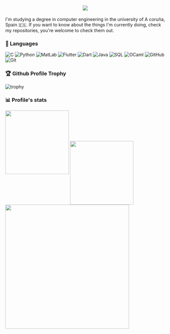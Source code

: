 <h1 align="center">
  <a href="https://git.io/typing-svg">
    <img src="https://readme-typing-svg.herokuapp.com/?lines=Hello,+There!+👋;This+is+Brais+:);Nice+to+meet+you!&size=30&color=F762EA">
  </a>
</h1>


I'm studying a degree in computer engineering in the university of A coruña, Spain 🇪🇸. If you want to know about the things I'm currently doing, check my repositories, you're welcome to check them out.

### 💬 Languages
![C](https://img.shields.io/badge/-C-000?&logo=C) 
![Python](https://img.shields.io/badge/-Python-000?&logo=Python)
![MatLab](https://img.shields.io/badge/-MatLab-02569B?logo=Octave&logoColor=white&style=flat&color=black)
![Flutter](https://img.shields.io/badge/-Flutter-02569B?logo=Flutter&logoColor=white&style=flat&color=black)
![Dart](https://img.shields.io/badge/-Dart-0175C2?&logo=Dart&logoColor=white&color=black)
![Java](https://img.shields.io/badge/-Java-000?&logo=CoffeeScript&logoColor=007396)
![SQL](https://img.shields.io/badge/-SQL-000?&logo=MySQL)
![OCaml](https://img.shields.io/badge/-OCaml-000?&logo=OCaml)
![GitHub](https://img.shields.io/badge/-GitHub-181717?style=flat&logo=github&color=black)
![Git](https://img.shields.io/badge/-Git-black?style=flat&logo=git&color=black)


### 🏆 Github Profile Trophy

![trophy](https://github-profile-trophy.vercel.app/?username=braisf03&theme=dracula&row=1&column=7)


### 📊 Profile's stats

<img height="200px" src="https://github-readme-stats.vercel.app/api?username=braisf03&show_icons=true&include_all_commits=true&count_private=true&line_height=21&theme=dracula" /> <!-- wi*quL3fcV -->
<img height=200 align="center" src="https://github-readme-stats.vercel.app/api/top-langs/?username=braisf03&theme=dracula&icon_color=61dafb&bg_color=20232a&langs_count=10&layout=compact&border_color=61dafb&size_weight=0.5&count_weight=0.5" />
 <img align="left" width=390 src="https://streak-stats.demolab.com/?user=braisf03&theme=dracula&border=61dafb"/>





<!--
<img height="200px" src="https://github-readme-stats.vercel.app/api/top-langs/?username=braisf03&hide=html&layout=compact&langs_count=10&theme=dracula" />

**braisf03/braisf03** is a ✨ _special_ ✨ repository because its `README.md` (this file) appears on your GitHub profile.
![braisf03's github stats](https://github-readme-stats.vercel.app/api?username=braisf03&show_icons=true&theme=dracula&hide=stars,issues)
Here are some ideas to get you started:

<p align="left+20">
  <img height="200px" src="https://streak-stats.demolab.com?user=braisf03&theme=dracula&date_format=j%20M%5B%20Y%5D&mode=weekly"/>
</p>

- 🔭 I’m currently working on ...
- 🌱 I’m currently learning ...
- 👯 I’m looking to collaborate on ...
- 🤔 I’m looking for help with ...
- 💬 Ask me about ...
- 📫 How to reach me: ...
- 😄 Pronouns: ...
- ⚡ Fun fact: ...
-->
